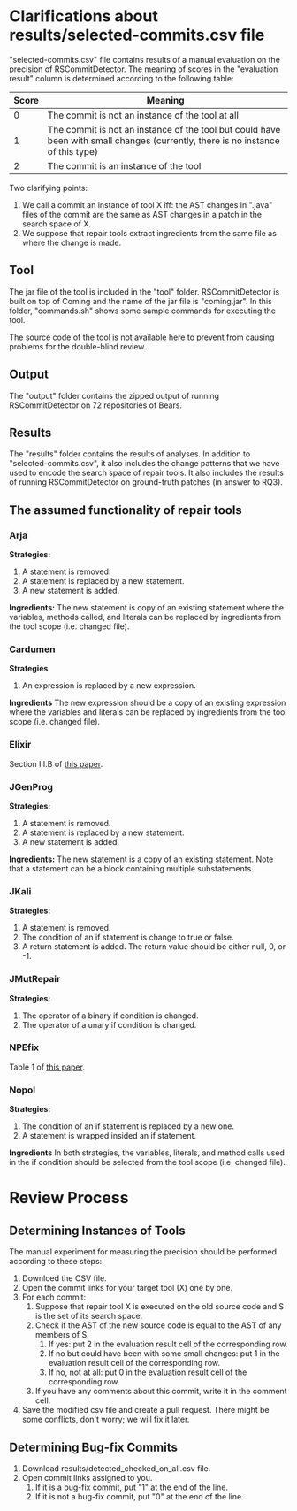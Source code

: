 # Clarifications about results/selected-commits.csv file

"selected-commits.csv" file contains results of a manual evaluation on the precision of RSCommitDetector. 
The meaning of scores in the "evaluation result" column is determined according to the following table:

| Score  | Meaning |
| ------------- | ------------- |
| 0 | The commit is not an instance of the tool at all |
| 1 | The commit is not an instance of the tool but could have been with small changes (currently, there is no instance of this type) |
| 2 | The commit is an instance of the tool |

Two clarifying points:

1.  We call a commit an instance of tool X iff: the AST changes in ".java" files of the commit are the same as
AST changes in a patch in the search space of X.
2.	We suppose that repair tools extract ingredients from the same file as where the change is made.

## Tool
The jar file of the tool is included in the "tool" folder. RSCommitDetector is built on top of Coming and the name of the jar file is "coming.jar". 
In this folder, "commands.sh" shows some sample commands for executing the tool.

The source code of the tool is not available here to prevent from causing problems for the double-blind review.

## Output
The "output" folder contains the zipped output of running RSCommitDetector on 72 repositories of Bears.

## Results
The "results" folder contains the results of analyses. In addition to "selected-commits.csv", it also includes the change patterns that we have used to encode the search space of repair tools.
It also includes the results of running RSCommitDetector on ground-truth patches (in answer to RQ3).

## The assumed functionality of repair tools

### Arja
**Strategies:**
1.	A statement is removed.
2.  A statement is replaced by a new statement.
3.  A new statement is added.

**Ingredients:**
The new statement is copy of an existing statement where the variables, methods called, and literals can be replaced by ingredients from the tool scope (i.e. changed file).

### Cardumen
**Strategies**
1.	An expression is replaced by a new expression.

**Ingredients**
The new expression should be a copy of an existing expression where the variables and literals can be replaced by ingredients from the tool scope (i.e. changed file).

### Elixir
Section III.B of [this paper](https://ieeexplore.ieee.org/document/8115675).

### JGenProg
**Strategies:**
1.	A statement is removed.
2.  A statement is replaced by a new statement.
3.  A new statement is added.

**Ingredients:**
The new statement is a copy of an existing statement. Note that a statement can be a block containing multiple substatements.

### JKali
**Strategies:**
1.	A statement is removed.
2.  The condition of an if statement is change to true or false.
3.  A return statement is added. The return value should be either null, 0, or -1.

### JMutRepair
**Strategies:**
1.	The operator of a binary if condition is changed.
2.	The operator of a unary if condition is changed.

### NPEfix
Table 1 of [this paper](https://arxiv.org/abs/1512.07423).

### Nopol
**Strategies:**
1.	The condition of an if statement is replaced by a new one.
2.	A statement is wrapped insided an if statement.

**Ingredients**
In both strategies, the variables, literals, and method calls used in the if condition should be selected from the tool scope (i.e. changed file).

# Review Process

## Determining Instances of Tools
The manual experiment for measuring the precision should be performed according to these steps:
1.	Downloed the CSV file.
2.	Open the commit links for your target tool (X) one by one.
3.	For each commit:
	1.	Suppose that repair tool X is executed on the old source code and S is the set of its search space.
	2.	Check if the AST of the new source code is equal to the AST of any members of S.
		1.	If yes: put 2 in the evaluation result cell of the corresponding row.
		2.	If no but could have been with some small changes: put 1 in the evaluation result cell of the corresponding row.
		3.	If no, not at all: put 0 in the evaluation result cell of the corresponding row.
	3.	If you have any comments about this commit, write it in the comment cell.
4.	Save the modified csv file and create a pull request. There might be some conflicts, don't worry; we will fix it later.

## Determining Bug-fix Commits
1.	Download results/detected_checked_on_all.csv file.
2.	Open commit links assigned to you.
	1.	If it is a bug-fix commit, put "1" at the end of the line.
	2.	If it is not a bug-fix commit, put "0" at the end of the line.